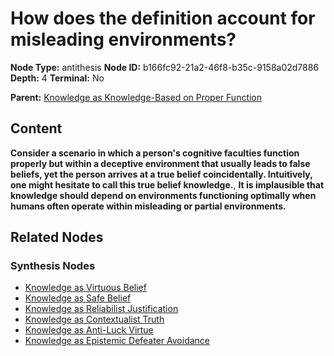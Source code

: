 # How does the definition account for misleading environments?

**Node Type:** antithesis
**Node ID:** b166fc92-21a2-46f8-b35c-9158a02d7886
**Depth:** 4
**Terminal:** No

**Parent:** [Knowledge as Knowledge-Based on Proper Function](knowledge-as-knowledge-based-on-proper-function-synthesis-53555bef-1e28-4c2f-bf5f-bf14f3bc1d69.md)

## Content

**Consider a scenario in which a person's cognitive faculties function properly but within a deceptive environment that usually leads to false beliefs, yet the person arrives at a true belief coincidentally. Intuitively, one might hesitate to call this true belief knowledge.**, **It is implausible that knowledge should depend on environments functioning optimally when humans often operate within misleading or partial environments.**

## Related Nodes

### Synthesis Nodes

- [Knowledge as Virtuous Belief](knowledge-as-virtuous-belief-synthesis-a53420eb-4e0b-46d1-b5de-ea3e778b9c43.md)
- [Knowledge as Safe Belief](knowledge-as-safe-belief-synthesis-5f5f0095-4127-469e-a572-86dd997e86e7.md)
- [Knowledge as Reliabilist Justification](knowledge-as-reliabilist-justification-synthesis-9fda344e-26ea-4969-81b0-a0aec7ad5985.md)
- [Knowledge as Contextualist Truth](knowledge-as-contextualist-truth-synthesis-afbf2ec8-c36d-4a7b-a67a-70b46feaece5.md)
- [Knowledge as Anti-Luck Virtue](knowledge-as-anti-luck-virtue-synthesis-d4c1095f-01f2-45b4-a5e1-c5697489d34c.md)
- [Knowledge as Epistemic Defeater Avoidance](knowledge-as-epistemic-defeater-avoidance-synthesis-038babd4-bf8f-4166-a84e-afa87648acbb.md)
